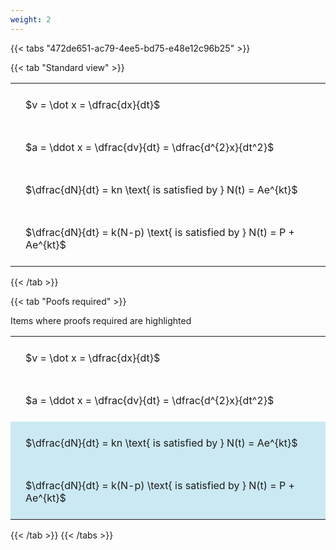 ```yaml
---
weight: 2
---
```


{{< tabs "472de651-ac79-4ee5-bd75-e48e12c96b25" >}}

{{< tab "Standard view" >}}

<style type="text/css">
#T_dcf16 th.col_heading {
  text-align: left;
  font-size: 1em;
}
#T_dcf16 td {
  text-align: left;
  font-size: 1em;
  padding: 1.5em;
}
</style>
<table id="T_dcf16">
  <thead>
  </thead>
  <tbody>
    <tr>
      <td id="T_dcf16_row0_col0" class="data row0 col0" >$v = \dot x = \dfrac{dx}{dt}$</td>
    </tr>
    <tr>
      <td id="T_dcf16_row1_col0" class="data row1 col0" >$a = \ddot x = \dfrac{dv}{dt} = \dfrac{d^{2}x}{dt^2}$</td>
    </tr>
    <tr>
      <td id="T_dcf16_row2_col0" class="data row2 col0" >$\dfrac{dN}{dt} = kn \text{ is satisfied by } N(t) = Ae^{kt}$</td>
    </tr>
    <tr>
      <td id="T_dcf16_row3_col0" class="data row3 col0" >$\dfrac{dN}{dt} = k(N-p) \text{ is satisfied by } N(t) = P + Ae^{kt}$</td>
    </tr>
  </tbody>
</table>
{{< /tab >}}

{{< tab "Poofs required" >}}

Items where proofs required are highlighted 
<br>
<style type="text/css">
#T_a3f4f th.col_heading {
  text-align: left;
  font-size: 1em;
}
#T_a3f4f td {
  text-align: left;
  font-size: 1em;
  padding: 1.5em;
}
#T_a3f4f_row0_col0, #T_a3f4f_row1_col0 {
  background-color: rgba(0,0,0,0);
}
#T_a3f4f_row2_col0, #T_a3f4f_row3_col0 {
  background-color: rgba(0,150,200, 0.2);
}
</style>
<table id="T_a3f4f">
  <thead>
  </thead>
  <tbody>
    <tr>
      <td id="T_a3f4f_row0_col0" class="data row0 col0" >$v = \dot x = \dfrac{dx}{dt}$</td>
    </tr>
    <tr>
      <td id="T_a3f4f_row1_col0" class="data row1 col0" >$a = \ddot x = \dfrac{dv}{dt} = \dfrac{d^{2}x}{dt^2}$</td>
    </tr>
    <tr>
      <td id="T_a3f4f_row2_col0" class="data row2 col0" >$\dfrac{dN}{dt} = kn \text{ is satisfied by } N(t) = Ae^{kt}$</td>
    </tr>
    <tr>
      <td id="T_a3f4f_row3_col0" class="data row3 col0" >$\dfrac{dN}{dt} = k(N-p) \text{ is satisfied by } N(t) = P + Ae^{kt}$</td>
    </tr>
  </tbody>
</table>
{{< /tab >}}
{{< /tabs >}}